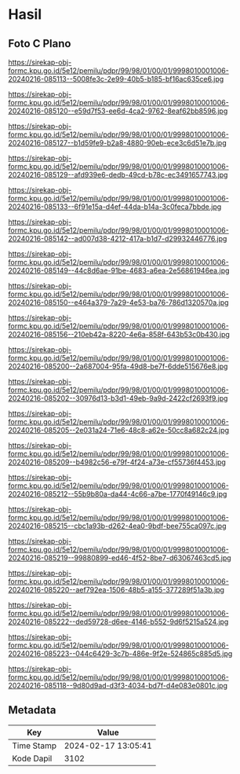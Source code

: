 # Hasil

## Foto C Plano

https://sirekap-obj-formc.kpu.go.id/5e12/pemilu/pdpr/99/98/01/00/01/9998010001006-20240216-085113--5008fe3c-2e99-40b5-b185-bf16ac635ce6.jpg

https://sirekap-obj-formc.kpu.go.id/5e12/pemilu/pdpr/99/98/01/00/01/9998010001006-20240216-085120--e59d7f53-ee6d-4ca2-9762-8eaf62bb8596.jpg

https://sirekap-obj-formc.kpu.go.id/5e12/pemilu/pdpr/99/98/01/00/01/9998010001006-20240216-085127--b1d59fe9-b2a8-4880-90eb-ece3c6d51e7b.jpg

https://sirekap-obj-formc.kpu.go.id/5e12/pemilu/pdpr/99/98/01/00/01/9998010001006-20240216-085129--afd939e6-dedb-49cd-b78c-ec3491657743.jpg

https://sirekap-obj-formc.kpu.go.id/5e12/pemilu/pdpr/99/98/01/00/01/9998010001006-20240216-085133--6f91e15a-d4ef-44da-b14a-3c0feca7bbde.jpg

https://sirekap-obj-formc.kpu.go.id/5e12/pemilu/pdpr/99/98/01/00/01/9998010001006-20240216-085142--ad007d38-4212-417a-b1d7-d29932446776.jpg

https://sirekap-obj-formc.kpu.go.id/5e12/pemilu/pdpr/99/98/01/00/01/9998010001006-20240216-085149--44c8d6ae-91be-4683-a6ea-2e56861946ea.jpg

https://sirekap-obj-formc.kpu.go.id/5e12/pemilu/pdpr/99/98/01/00/01/9998010001006-20240216-085150--e464a379-7a29-4e53-ba76-786d1320570a.jpg

https://sirekap-obj-formc.kpu.go.id/5e12/pemilu/pdpr/99/98/01/00/01/9998010001006-20240216-085156--210eb42a-8220-4e6a-858f-643b53c0b430.jpg

https://sirekap-obj-formc.kpu.go.id/5e12/pemilu/pdpr/99/98/01/00/01/9998010001006-20240216-085200--2a687004-95fa-49d8-be7f-6dde515676e8.jpg

https://sirekap-obj-formc.kpu.go.id/5e12/pemilu/pdpr/99/98/01/00/01/9998010001006-20240216-085202--30976d13-b3d1-49eb-9a9d-2422cf2693f9.jpg

https://sirekap-obj-formc.kpu.go.id/5e12/pemilu/pdpr/99/98/01/00/01/9998010001006-20240216-085205--2e031a24-71e6-48c8-a62e-50cc8a682c24.jpg

https://sirekap-obj-formc.kpu.go.id/5e12/pemilu/pdpr/99/98/01/00/01/9998010001006-20240216-085209--b4982c56-e79f-4f24-a73e-cf55736f4453.jpg

https://sirekap-obj-formc.kpu.go.id/5e12/pemilu/pdpr/99/98/01/00/01/9998010001006-20240216-085212--55b9b80a-da44-4c66-a7be-1770f49146c9.jpg

https://sirekap-obj-formc.kpu.go.id/5e12/pemilu/pdpr/99/98/01/00/01/9998010001006-20240216-085215--cbc1a93b-d262-4ea0-9bdf-bee755ca097c.jpg

https://sirekap-obj-formc.kpu.go.id/5e12/pemilu/pdpr/99/98/01/00/01/9998010001006-20240216-085219--99880899-ed46-4f52-8be7-d63067463cd5.jpg

https://sirekap-obj-formc.kpu.go.id/5e12/pemilu/pdpr/99/98/01/00/01/9998010001006-20240216-085220--aef792ea-1506-48b5-a155-377289f51a3b.jpg

https://sirekap-obj-formc.kpu.go.id/5e12/pemilu/pdpr/99/98/01/00/01/9998010001006-20240216-085222--ded59728-d6ee-4146-b552-9d6f5215a524.jpg

https://sirekap-obj-formc.kpu.go.id/5e12/pemilu/pdpr/99/98/01/00/01/9998010001006-20240216-085223--044c6429-3c7b-486e-9f2e-524865c885d5.jpg

https://sirekap-obj-formc.kpu.go.id/5e12/pemilu/pdpr/99/98/01/00/01/9998010001006-20240216-085118--9d80d9ad-d3f3-4034-bd7f-d4e083e0801c.jpg


## Metadata

| Key        | Value               |
| ---------- | ------------------- |
| Time Stamp | 2024-02-17 13:05:41 |
| Kode Dapil | 3102                |




